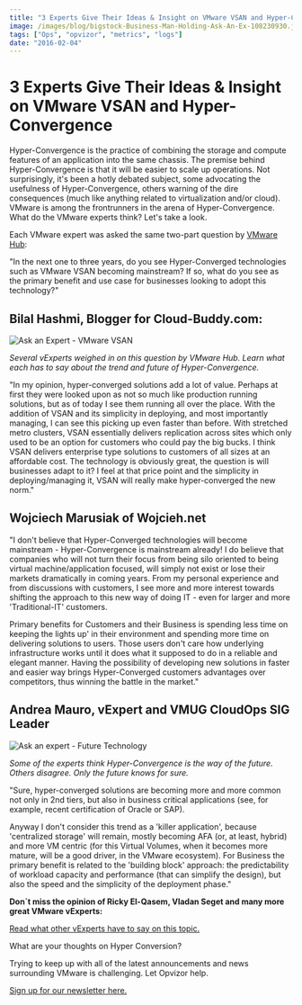 ```yaml
---
title: "3 Experts Give Their Ideas & Insight on VMware VSAN and Hyper-Convergence"
image: /images/blog/bigstock-Business-Man-Holding-Ask-An-Ex-108230930.jpg
tags: ["Ops", "opvizor", "metrics", "logs"]
date: "2016-02-04"
---
```


# 3 Experts Give Their Ideas & Insight on VMware VSAN and Hyper-Convergence

Hyper-Convergence is the practice of combining the storage and compute features of an application into the same chassis. The premise behind Hyper-Convergence is that it will be easier to scale up operations. Not surprisingly, it's been a hotly debated subject, some advocating the usefulness of Hyper-Convergence, others warning of the dire consequences (much like anything related to virtualization and/or cloud). VMware is among the frontrunners in the arena of Hyper-Convergence. What do the VMware experts think? Let's take a look.

Each VMware expert was asked the same two-part question by [VMware Hub](http://www.altaro.com/vmware/vmware-vsan-hyper-convergence-vexpert-interview/):

"In the next one to three years, do you see Hyper-Converged technologies such as VMware VSAN becoming mainstream? If so, what do you see as the primary benefit and use case for businesses looking to adopt this technology?"

## Bilal Hashmi, Blogger for Cloud-Buddy.com:

![Ask an Expert - VMware VSAN](/images/blog/bigstock-Business-Man-Holding-Ask-An-Ex-108230930.jpg)

_Several vExperts weighed in on this question by VMware Hub. Learn what each has to say about the trend and future of Hyper-Convergence._

"In my opinion, hyper-converged solutions add a lot of value. Perhaps at first they were looked upon as not so much like production running solutions, but as of today I see them running all over the place. With the addition of VSAN and its simplicity in deploying, and most importantly managing, I can see this picking up even faster than before. With stretched metro clusters, VSAN essentially delivers replication across sites which only used to be an option for customers who could pay the big bucks. I think VSAN delivers enterprise type solutions to customers of all sizes at an affordable cost. The technology is obviously great, the question is will businesses adapt to it? I feel at that price point and the simplicity in deploying/managing it, VSAN will really make hyper-converged the new norm."

## Wojciech Marusiak of Wojcieh.net

"I don't believe that Hyper-Converged technologies will become mainstream - Hyper-Convergence is mainstream already! I do believe that companies who will not turn their focus from being silo oriented to being virtual machine/application focused, will simply not exist or lose their markets dramatically in coming years. From my personal experience and from discussions with customers, I see more and more interest towards shifting the approach to this new way of doing IT - even for larger and more 'Traditional-IT' customers.

Primary benefits for Customers and their Business is spending less time on keeping the lights up' in their environment and spending more time on delivering solutions to users. Those users don't care how underlying infrastructure works until it does what it supposed to do in a reliable and elegant manner. Having the possibility of developing new solutions in faster and easier way brings Hyper-Converged customers advantages over competitors, thus winning the battle in the market."

## Andrea Mauro, vExpert and VMUG CloudOps SIG Leader

![Ask an expert - Future Technology](/images/blog/bigstock-Shiny-Blue-Crystal-Ball-In-D-2617819.jpg)

_Some of the experts think Hyper-Convergence is the way of the future. Others disagree. Only the future knows for sure._

"Sure, hyper-converged solutions are becoming more and more common not only in 2nd tiers, but also in business critical applications (see, for example, recent certification of Oracle or SAP).

Anyway I don't consider this trend as a 'killer application', because 'centralized storage' will remain, mostly becoming AFA (or, at least, hybrid) and more VM centric (for this Virtual Volumes, when it becomes more mature, will be a good driver, in the VMware ecosystem). For Business the primary benefit is related to the 'building block' approach: the predictability of workload capacity and performance (that can simplify the design), but also the speed and the simplicity of the deployment phase."

**Don´t miss the opinion of Ricky El-Qasem, Vladan Seget and many more great VMware vExperts:**

[Read what other vExperts have to say on this topic.](http://www.altaro.com/vmware/vmware-vsan-hyper-convergence-vexpert-interview/)

What are your thoughts on Hyper Conversion?

Trying to keep up with all of the latest announcements and news surrounding VMware is challenging. Let Opvizor help. 

[Sign up for our newsletter here.](http://opvizor.us6.list-manage.com/subscribe?u=5e67b89e18341af0e8844b002&id=1e918cd24e)
